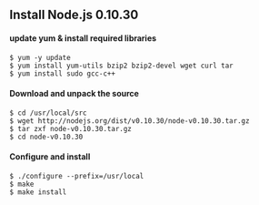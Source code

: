 Install Node.js 0.10.30
----

#### update yum & install required libraries
```
$ yum -y update
$ yum install yum-utils bzip2 bzip2-devel wget curl tar
$ yum install sudo gcc-c++
```
#### Download and unpack the source
```
$ cd /usr/local/src
$ wget http://nodejs.org/dist/v0.10.30/node-v0.10.30.tar.gz
$ tar zxf node-v0.10.30.tar.gz
$ cd node-v0.10.30
```

#### Configure and install
```
$ ./configure --prefix=/usr/local
$ make 
$ make install 

